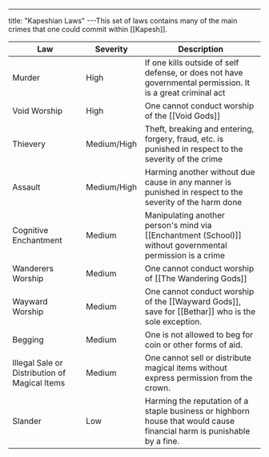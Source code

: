 ---
title: "Kapeshian Laws"
---This set of laws contains many of the main crimes that one could commit within [[Kapesh]].

| Law | Severity | Description |
|-|-|-|
| Murder | High | If one kills outside of self defense, or does not have governmental permission. It is a great criminal act |
| Void Worship | High | One cannot conduct worship of the [[Void Gods]] |
| Thievery | Medium/High | Theft, breaking and entering, forgery, fraud, etc. is punished in respect to the severity of the crime |
| Assault | Medium/High | Harming another without due cause in any manner is punished in respect to the severity of the harm done |
| Cognitive Enchantment | Medium | Manipulating another person's mind via [[Enchantment (School)]] without governmental permission is a crime |
| Wanderers Worship | Medium | One cannot conduct worship of [[The Wandering Gods]] |
| Wayward Worship | Medium | One cannot conduct worship of the [[Wayward Gods]], save for [[Bethar]] who is the sole exception. |
| Begging | Medium | One is not allowed to beg for coin or other forms of aid. |
| Illegal Sale or Distribution of Magical Items | Medium | One cannot sell or distribute magical items without express permission from the crown. |
| Slander | Low | Harming the reputation of a staple business or highborn house that would cause financial harm is punishable by a fine. |


